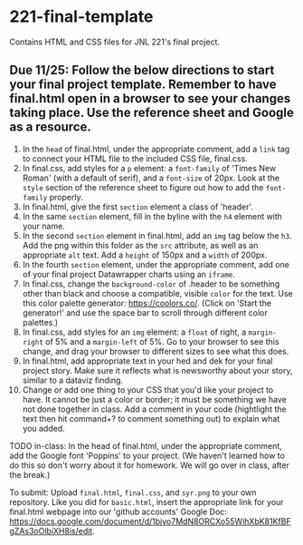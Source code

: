 # 221-final-template
Contains HTML and CSS files for JNL 221's final project.  
  
## Due 11/25: Follow the below directions to start your final project template. Remember to have final.html open in a browser to see your changes taking place. Use the reference sheet and Google as a resource.  
1. In the `head` of final.html, under the appropriate comment, add a `link` tag to connect your HTML file to the included CSS file, final.css.  
2. In final.css, add styles for a `p` element: a `font-family` of 'Times New Roman' (with a default of serif), and a `font-size` of 20px. Look at the `style` section of the reference sheet to figure out how to add the `font-family` properly.  
3. In final.html, give the first `section` element a class of 'header'.  
4. In the same `section` element, fill in the byline with the `h4` element with your name.  
5. In the second `section` element in final.html, add an `img` tag below the `h3`. Add the png within this folder as the `src` attribute, as well as an appropriate `alt` text. Add a `height` of 150px and a `width` of 200px.  
6. In the fourth `section` element, under the appropriate comment, add one of your final project Datawrapper charts using an `iframe`.  
7. In final.css, change the `background-color` of .header to be something other than black and choose a compatible, visible `color` for the text. Use this color palette generator: https://coolors.co/. (Click on 'Start the generator!' and use the space bar to scroll through different color palettes.)  
8. In final.css, add styles for an `img` element: a `float` of right, a `margin-right` of 5% and a `margin-left` of 5%. Go to your browser to see this change, and drag your browser to different sizes to see what this does.  
9. In final.html, add appropriate text in your hed and dek for your final project story. Make sure it reflects what is newsworthy about your story, similar to a dataviz finding.  
10. Change or add one thing to your CSS that you'd like your project to have. It cannot be just a color or border; it must be something we have not done together in class. Add a comment in your code (hightlight the text then hit command+? to comment something out) to explain what you added.  
   
TODO in-class: In the head of final.html, under the appropriate comment, add the Google font 'Poppins' to your project. (We haven't learned how to do this so don't worry about it for homework. We will go over in class, after the break.)   

To submit: Upload `final.html`, `final.css`, and `syr.png` to your own repository. Like you did for `basic.html`, insert the appropriate link for your final.html webpage into our 'github accounts' Google Doc: https://docs.google.com/document/d/1bjyo7MdN8ORCXo55WihXbK81KfBFgZAs3oOlbiXH8is/edit.  
